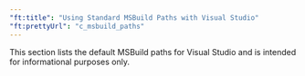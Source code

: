 ```yaml
---
"ft:title": "Using Standard MSBuild Paths with Visual Studio"
"ft:prettyUrl": "c_msbuild_paths"
---
```

This section lists the default MSBuild paths for Visual Studio and is intended for informational purposes only.